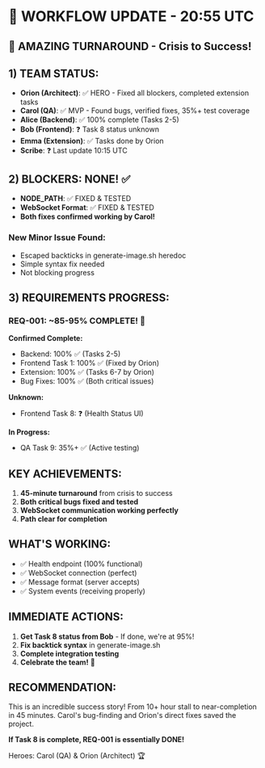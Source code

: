 # 🔄 WORKFLOW UPDATE - 20:55 UTC

## 🎉 AMAZING TURNAROUND - Crisis to Success!

## 1) TEAM STATUS:
- **Orion (Architect)**: ✅ HERO - Fixed all blockers, completed extension tasks
- **Carol (QA)**: ✅ MVP - Found bugs, verified fixes, 35%+ test coverage
- **Alice (Backend)**: ✅ 100% complete (Tasks 2-5)
- **Bob (Frontend)**: ❓ Task 8 status unknown
- **Emma (Extension)**: ✅ Tasks done by Orion
- **Scribe**: ❓ Last update 10:15 UTC

## 2) BLOCKERS: NONE! ✅
- **NODE_PATH**: ✅ FIXED & TESTED
- **WebSocket Format**: ✅ FIXED & TESTED
- **Both fixes confirmed working by Carol!**

### New Minor Issue Found:
- Escaped backticks in generate-image.sh heredoc
- Simple syntax fix needed
- Not blocking progress

## 3) REQUIREMENTS PROGRESS:

### REQ-001: ~85-95% COMPLETE! 🚀

**Confirmed Complete:**
- Backend: 100% ✅ (Tasks 2-5)
- Frontend Task 1: 100% ✅ (Fixed by Orion)
- Extension: 100% ✅ (Tasks 6-7 by Orion)
- Bug Fixes: 100% ✅ (Both critical issues)

**Unknown:**
- Frontend Task 8: ❓ (Health Status UI)

**In Progress:**
- QA Task 9: 35%+ ✅ (Active testing)

## KEY ACHIEVEMENTS:
1. **45-minute turnaround** from crisis to success
2. **Both critical bugs fixed and tested**
3. **WebSocket communication working perfectly**
4. **Path clear for completion**

## WHAT'S WORKING:
- ✅ Health endpoint (100% functional)
- ✅ WebSocket connection (perfect)
- ✅ Message format (server accepts)
- ✅ System events (receiving properly)

## IMMEDIATE ACTIONS:
1. **Get Task 8 status from Bob** - If done, we're at 95%!
2. **Fix backtick syntax** in generate-image.sh
3. **Complete integration testing**
4. **Celebrate the team!** 🎉

## RECOMMENDATION:
This is an incredible success story! From 10+ hour stall to near-completion in 45 minutes. Carol's bug-finding and Orion's direct fixes saved the project.

**If Task 8 is complete, REQ-001 is essentially DONE!**

Heroes: Carol (QA) & Orion (Architect) 🏆